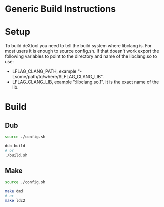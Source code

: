 # Generic Build Instructions

# Setup
To build deXtool you need to tell the build system where libclang is.
For most users it is enough to source config.sh. If that doesn't work export
the following variables to point to the directory and name of the libclang.so
to use:

 - LFLAG_CLANG_PATH, example "-Lsome/path/to/where/$LFLAG_CLANG_LIB".
 - LFLAG_CLANG_LIB, example ":libclang.so.1". It is the exact name of the lib.

# Build

## Dub
```bash
source ./config.sh

dub build
# or
./build.sh
```

## Make
```bash
source ./config.sh

make dmd
# or
make ldc2
```
